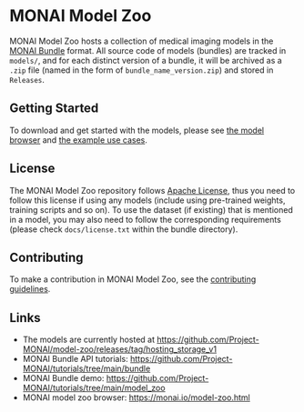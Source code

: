 # MONAI Model Zoo

MONAI Model Zoo hosts a collection of medical imaging models in the [MONAI Bundle](https://docs.monai.io/en/latest/bundle_intro.html) format.
All source code of models (bundles) are tracked in `models/`, and for each distinct version of a bundle, it will be archived as a `.zip` file (named in the form of `bundle_name_version.zip`) and stored in `Releases`.

## Getting Started

To download and get started with the models, please see [the model browser](https://monai.io/model-zoo.html) and [the example use cases](https://github.com/Project-MONAI/tutorials/tree/main/model_zoo).

## License

The MONAI Model Zoo repository follows [Apache License](https://github.com/Project-MONAI/model-zoo/blob/dev/LICENSE), thus you need to follow this license if using any models (include using pre-trained weights, training scripts and so on). To use the dataset (if existing) that is mentioned in a model, you may also need to follow the corresponding requirements (please check `docs/license.txt` within the bundle directory).

## Contributing

To make a contribution in MONAI Model Zoo, see the [contributing guidelines](https://github.com/Project-MONAI/model-zoo/blob/dev/CONTRIBUTING.md).

## Links
- The models are currently hosted at https://github.com/Project-MONAI/model-zoo/releases/tag/hosting_storage_v1
- MONAI Bundle API tutorials: https://github.com/Project-MONAI/tutorials/tree/main/bundle
- MONAI Bundle demo: https://github.com/Project-MONAI/tutorials/tree/main/model_zoo
- MONAI model zoo browser: https://monai.io/model-zoo.html
